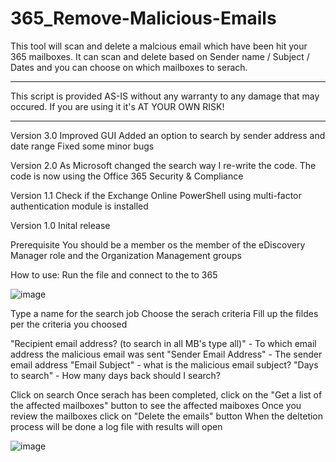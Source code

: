 # 365_Remove-Malicious-Emails

This tool will scan and delete a malcious email which have been hit your 365 mailboxes.
It can scan and delete based on Sender name / Subject / Dates and you can choose on which mailboxes to serach.

*********************************************************************************
This script is provided AS-IS without any warranty to any damage that may occured.
If you are using it it's AT YOUR OWN RISK!
*********************************************************************************

Version 3.0
Improved GUI
Added an option to search by sender address and date range
Fixed some minor bugs

Version 2.0
As Microsoft changed the search way I re-write the code. The code is now using the Office 365 Security & Compliance

Version 1.1
Check if the Exchange Online PowerShell using multi-factor authentication module is installed

Version 1.0
Inital release

Prerequisite
You should be a member os the member of the eDiscovery Manager role and the Organization Management groups

How to use:
Run the file and connect to the to 365

![image](https://user-images.githubusercontent.com/71331120/151767754-f5045341-2f59-4abc-a9cc-b28278335d68.png)

Type a name for the search job
Choose the serach criteria
Fill up the fildes per the criteria you choosed

"Recipient email address? (to search in all MB's type all)" - To which email address the malicious email was sent
"Sender Email Address" - The sender email address
"Email Subject" - what is the malicious email subject?
"Days to search" - How many days back should I search?

Click on search
Once serach has been completed, click on the "Get a list of the affected mailboxes" button to see the affected maiboxes
Once you review the mailboxes click on "Delete the emails" button
When the deltetion process will be done a log file with results will open

![image](https://user-images.githubusercontent.com/71331120/151767887-0eda8d27-c766-4386-9a96-f54a3bcde46d.png)


